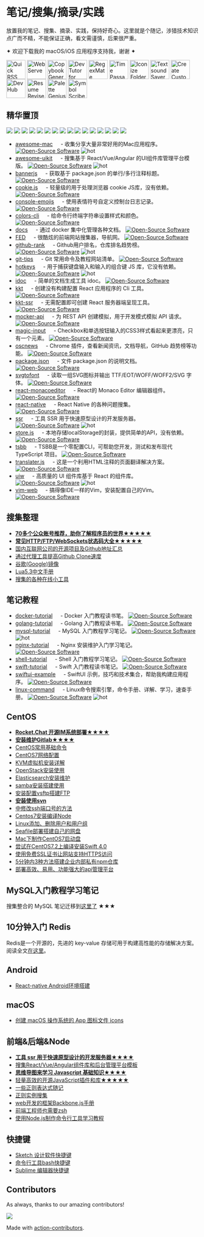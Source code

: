 笔记/搜集/摘录/实践
===

放置我的笔记、搜集、摘录、实践，保持好奇心。这里就是个随记，涉猎技术知识点广而不精，不能保证正确，看文需谨慎，后果很严重。

✦ 欢迎下载我的 macOS/iOS 应用程序支持我，谢谢 ✦

<div style="display: inline_block">
  <a target="_blank" href="https://wangchujiang.com/quick-rss/" title="Quick RSS for macOS"><img align="center" alt="Quick RSS" height="50" width="50" src="https://github.com/user-attachments/assets/deb91549-0347-458c-9768-3b0fcb18aebc"></a>
  <a target="_blank" href="https://wangchujiang.com/web-serve/" title="Web Serve for macOS"><img align="center" alt="Web Serve" height="50" width="50" src="https://github.com/user-attachments/assets/e1d9f76f-0f3d-4ba5-8a15-253ee173bb1c"></a>
  <a target="_blank" href="https://wangchujiang.com/copybook-generator/" title="Copybook Generator for macOS/iOS"><img align="center" alt="Copybook Generator" height="50" width="50" src="https://github.com/jaywcjlove/jaywcjlove/assets/1680273/b90e42ff-158b-4534-82ca-5898fd0e8d73"></a>
  <a target="_blank" href="https://wangchujiang.com/devtutor/" title="DevTutor for macOS/iOS"><img align="center" alt="DevTutor for SwiftUI" height="50" width="50" src="https://github.com/jaywcjlove/jaywcjlove/assets/1680273/f15c154d-0192-48eb-8e0e-9e245ffd974a"></a>
  <a target="_blank" href="https://wangchujiang.com/regex-mate/" title="RegexMate for macOS/iOS"><img align="center" alt="RegexMate" height="50" width="50" src="https://github.com/jaywcjlove/jaywcjlove/assets/1680273/aabe5aa9-9a96-4390-8bed-c3e4023d0dea"></a>
  <a target="_blank" href="https://wangchujiang.com/time-passage/" title="Time Passage for macOS/iOS"><img align="center" alt="Time Passage" height="50" width="50" src="https://github.com/jaywcjlove/time-passage/assets/1680273/6f30e429-e6f3-4dbe-9921-a5effe2a05e9"></a>
  <a target="_blank" href="https://wangchujiang.com/IconizeFolder/" title="IconizeFolder for macOS"><img align="center" alt="Iconize Folder" height="50" width="50" src="https://github.com/jaywcjlove/jaywcjlove/assets/1680273/fa9d8b9c-1e51-4ded-877c-fa5b21c47220"></a>
  <a target="_blank" href="https://wangchujiang.com/TextSoundSaver/" title="Textsound Saver for macOS/iOS"><img align="center" alt="Textsound Saver" height="50" width="50" src="https://github.com/jaywcjlove/jaywcjlove/assets/1680273/0595e842-980b-4574-8891-a8ba853a08be"></a>
  <a target="_blank" href="https://wangchujiang.com/create-custom-symbols/" title="Create Custom Symbols for macOS"><img align="center" alt="Create Custom Symbols" height="50" width="50" src="https://github.com/jaywcjlove/jaywcjlove/assets/1680273/8cd022ce-a3f1-4e89-b7c6-6fbd0d4db77c"></a>
  <a target="_blank" href="https://wangchujiang.com/DevHub/" title="DevHub for macOS"><img align="center" alt="DevHub" height="50" width="50" src="https://github.com/jaywcjlove/jaywcjlove/assets/1680273/6d38923c-b97d-4687-9601-9865bd0eea1a"></a>
  <a target="_blank" href="https://wangchujiang.com/ResumeRevise/" title="Resume Revise for macOS"><img align="center" alt="Resume Revise" height="50" width="50" src="https://github.com/jaywcjlove/jaywcjlove/assets/1680273/c9954a20-1905-48de-bdf8-d71837974aa2"></a>
  <a target="_blank" href="https://wangchujiang.com/palette-genius/" title="Palette Genius for macOS"><img align="center" alt="Palette Genius" height="50" width="50" src="https://github.com/jaywcjlove/jaywcjlove/assets/1680273/27340413-d355-45b2-8f6f-6ac37682d957"></a>
  <a target="_blank" href="https://wangchujiang.com/symbol-scribe/" title="Symbol Scribe for macOS"><img align="center" alt="Symbol Scribe" height="50" width="50" src="https://github.com/jaywcjlove/jaywcjlove/assets/1680273/c7249f05-fa70-4def-a1e9-571d5f171fc9"></a>
</div>

## 精华置顶

<p>
<a href="https://github.com/jaywcjlove/awesome-mac"><img src="banner/awesome-mac.svg" /></a>
<a href="https://github.com/jaywcjlove/linux-command"><img src="banner/linux-command.svg" /></a>
<a href="https://github.com/jaywcjlove/github-rank"><img src="banner/github-rank.svg" /></a>
<a href="https://github.com/jaywcjlove/ssr"><img src="banner/ssr.svg" /></a>
<a href="https://github.com/uiwjs/uiw"><img src="banner/uiw.svg" /></a>
<a href="https://github.com/jaywcjlove/git-tips"><img src="banner/git-tips.svg" /></a>
<a href="https://github.com/jaywcjlove/vim-web"><img src="banner/vim-web.svg" /></a>
<a href="https://github.com/jaywcjlove/mysql-tutorial"><img src="banner/mysql.svg" /></a>
<a href="https://github.com/jaywcjlove/oscnews"><img src="banner/oscnews.svg" /></a>
<a href="https://github.com/jaywcjlove/mocker-api"><img src="banner/mocker-api.svg" /></a>
<a href="https://github.com/jaywcjlove/translater.js"><img src="banner/translater.js.svg" /></a>
<a href="https://github.com/jaywcjlove/hotkeys"><img src="banner/hotkeys.svg" /></a>
<a href="https://github.com/jaywcjlove/kkt-ssr"><img src="banner/kkt-ssr.svg" /></a>
<a href="https://github.com/jaywcjlove/rdoc"><img src="banner/rdoc.svg" /></a>
<a href="https://github.com/jaywcjlove/nginx-tutorial"><img src="banner/nginx-tutorial.svg" /></a>
<a href="https://github.com/jaywcjlove/docker-tutorial"><img src="banner/docker-tutorial.svg" /></a>
</p>

- [awesome-mac](https://jaywcjlove.github.io/awesome-mac) <img align="bottom" height="13" src="https://img.shields.io/github/stars/jaywcjlove/awesome-mac.svg?label=" /> - 收集分享大量非常好用的Mac应用程序。 [![Open-Source Software][OSS Icon]](https://github.com/jaywcjlove/awesome-mac) ![hot][hot Icon]
- [awesome-uikit](https://github.com/jaywcjlove/awesome-uikit) <img align="bottom" height="13" src="https://img.shields.io/github/stars/jaywcjlove/awesome-uikit.svg?label=" /> - 搜集基于 React/Vue/Angular 的UI组件库管理平台模版。 [![Open-Source Software][OSS Icon]](https://github.com/jaywcjlove/awesome-uikit) ![hot][hot Icon]
- [bannerjs](https://github.com/jaywcjlove/bannerjs) <img align="bottom" height="13" src="https://img.shields.io/github/stars/jaywcjlove/bannerjs.svg?label=" /> - 获取基于 package.json 的单行/多行注释标题。 [![Open-Source Software][OSS Icon]](https://github.com/jaywcjlove/bannerjs)
- [cookie.js](https://github.com/jaywcjlove/cookie.js) <img align="bottom" height="13" src="https://img.shields.io/github/stars/jaywcjlove/cookie.js.svg?label=" /> - 轻量级的用于处理浏览器 cookie JS库，没有依赖。 [![Open-Source Software][OSS Icon]](https://github.com/jaywcjlove/cookie.js)
- [console-emojis](https://github.com/jaywcjlove/console-emojis) <img align="bottom" height="13" src="https://img.shields.io/github/stars/jaywcjlove/console-emojis.svg?label=" /> - 使用表情符号自定义控制台日志记录。 [![Open-Source Software][OSS Icon]](https://github.com/jaywcjlove/console-emojis)
- [colors-cli](https://github.com/jaywcjlove/colors-cli) <img align="bottom" height="13" src="https://img.shields.io/github/stars/jaywcjlove/colors-cli.svg?label=" /> - 给命令行终端字符串设置样式和颜色。 [![Open-Source Software][OSS Icon]](https://github.com/jaywcjlove/colors-cli)
- [docs](https://github.com/jaywcjlove/docs) <img align="bottom" height="13" src="https://img.shields.io/github/stars/jaywcjlove/docs.svg?label=" /> - 通过 docker 集中化管理各种文档。 [![Open-Source Software][OSS Icon]](https://github.com/jaywcjlove/docker-tutorial)
- [FED](https://github.com/jaywcjlove/FED) <img align="bottom" height="13" src="https://img.shields.io/github/stars/jaywcjlove/FED.svg?label=" /> - 很酷炫的前端网站搜集器，导航网。 [![Open-Source Software][OSS Icon]](https://github.com/jaywcjlove/FED)
- [github-rank](http://jaywcjlove.github.io/github-rank/) <img align="bottom" height="13" src="https://img.shields.io/github/stars/jaywcjlove/github-rank.svg?label=" /> - Github用户排名，仓库排名趋势榜。 [![Open-Source Software][OSS Icon]](https://github.com/jaywcjlove/github-rank) ![hot][hot Icon]
- [git-tips](https://github.com/jaywcjlove/git-tips) <img align="bottom" height="13" src="https://img.shields.io/github/stars/jaywcjlove/git-tips.svg?label=" /> - Git 常用命令及教程网站清单。 [![Open-Source Software][OSS Icon]](https://github.com/jaywcjlove/git-tips)
- [hotkeys](https://jaywcjlove.github.io/hotkeys/) <img align="bottom" height="13" src="https://img.shields.io/github/stars/jaywcjlove/hotkeys.svg?label=" /> - 用于捕获键盘输入和输入的组合键 JS 库，它没有依赖。 [![Open-Source Software][OSS Icon]](https://github.com/jaywcjlove/hotkeys) ![hot][hot Icon]
- [idoc](https://github.com/jaywcjlove/idoc) <img align="bottom" height="13" src="https://img.shields.io/github/stars/jaywcjlove/idoc.svg?label=" /> - 简单的文档生成工具 idoc。 [![Open-Source Software][OSS Icon]](https://github.com/jaywcjlove/idoc)
- [kkt](https://github.com/jaywcjlove/kkt) <img align="bottom" height="13" src="https://img.shields.io/github/stars/jaywcjlove/kkt.svg?label=" /> - 创建没有构建配置 React 应用程序的 Cli 工具。 [![Open-Source Software][OSS Icon]](https://github.com/jaywcjlove/kkt)
- [kkt-ssr](https://github.com/jaywcjlove/kkt-ssr) <img align="bottom" height="13" src="https://img.shields.io/github/stars/jaywcjlove/kkt-ssr.svg?label=" /> - 无需配置即可创建 React 服务器端呈现工具。 [![Open-Source Software][OSS Icon]](https://github.com/jaywcjlove/kkt-ssr)
- [mocker-api](https://jaywcjlove.github.io/mocker-api/) <img align="bottom" height="13" src="https://img.shields.io/github/stars/jaywcjlove/mocker-api.svg?label=" /> - 为 REST API 创建模拟，用于开发模式模拟 API 请求。 [![Open-Source Software][OSS Icon]](https://github.com/jaywcjlove/hotkeys)
- [magic-input](https://github.com/jaywcjlove/magic-input) <img align="bottom" height="13" src="https://img.shields.io/github/stars/jaywcjlove/magic-input.svg?label=" /> - Checkbox和单选按钮输入的CSS3样式看起来更漂亮，只有一个元素。 [![Open-Source Software][OSS Icon]](https://github.com/jaywcjlove/magic-input)
- [oscnews](https://github.com/jaywcjlove/oscnews) <img align="bottom" height="13" src="https://img.shields.io/github/stars/jaywcjlove/oscnews.svg?label=" /> - Chrome 插件，查看新闻资讯，文档导航，GitHub 趋势榜等功能。 [![Open-Source Software][OSS Icon]](https://github.com/jaywcjlove/oscnews)
- [package.json](https://github.com/jaywcjlove/package.json) <img align="bottom" height="13" src="https://img.shields.io/github/stars/jaywcjlove/package.json.svg?label=" /> - 文件 package.json 的说明文档。 [![Open-Source Software][OSS Icon]](https://github.com/jaywcjlove/package.json)
- [svgtofont](https://github.com/jaywcjlove/svgtofont) <img align="bottom" height="13" src="https://img.shields.io/github/stars/jaywcjlove/svgtofont.svg?label=" /> - 读取一组SVG图标并输出 TTF/EOT/WOFF/WOFF2/SVG 字体。 [![Open-Source Software][OSS Icon]](https://github.com/jaywcjlove/svgtofont)
- [react-monacoeditor](https://github.com/jaywcjlove/react-monacoeditor) <img align="bottom" height="13" src="https://img.shields.io/github/stars/jaywcjlove/react-monacoeditor.svg?label=" /> - React的 Monaco Editor 编辑器组件。 [![Open-Source Software][OSS Icon]](https://github.com/jaywcjlove/react-monacoeditor)
- [react-native](https://github.com/jaywcjlove/react-native) <img align="bottom" height="13" src="https://img.shields.io/github/stars/jaywcjlove/react-native.svg?label=" /> - React Native 的各种问题搜集。 [![Open-Source Software][OSS Icon]](https://github.com/jaywcjlove/react-monacoeditor)
- [ssr](https://github.com/jaywcjlove/ssr) <img align="bottom" height="13" src="https://img.shields.io/github/stars/jaywcjlove/ssr.svg?label=" /> - 工具 SSR 用于快速原型设计的开发服务器。 [![Open-Source Software][OSS Icon]](https://github.com/jaywcjlove/ssr) ![hot][hot Icon]
- [store.js](https://github.com/jaywcjlove/store.js) <img align="bottom" height="13" src="https://img.shields.io/github/stars/jaywcjlove/store.js.svg?label=" /> - 本地存储localStorage的封装，提供简单的API，没有依赖。 [![Open-Source Software][OSS Icon]](https://github.com/jaywcjlove/store.js)
- [tsbb](https://github.com/jaywcjlove/tsbb) <img align="bottom" height="13" src="https://img.shields.io/github/stars/jaywcjlove/tsbb.svg?label=" /> - TSBB是一个零配置CLI，可帮助您开发，测试和发布现代 TypeScript 项目。 [![Open-Source Software][OSS Icon]](https://github.com/jaywcjlove/tsbb)
- [translater.js](https://github.com/jaywcjlove/translater.js) <img align="bottom" height="13" src="https://img.shields.io/github/stars/jaywcjlove/translater.js.svg?label=" /> - 这是一个利用HTML注释的页面翻译解决方案。 [![Open-Source Software][OSS Icon]](https://github.com/jaywcjlove/translater.js)
- [uiw](https://github.com/uiwjs/uiw) <img align="bottom" height="13" src="https://img.shields.io/github/stars/uiwjs/uiw.svg?label=" /> - 高质量的 UI 组件库基于 React 的组件库。 [![Open-Source Software][OSS Icon]](https://github.com/uiwjs/uiw) ![hot][hot Icon]
- [vim-web](https://github.com/jaywcjlove/vim-web) <img align="bottom" height="13" src="https://img.shields.io/github/stars/jaywcjlove/vim-web.svg?label=" /> - 搞得像IDE一样的Vim，安装配置自己的Vim。 [![Open-Source Software][OSS Icon]](https://github.com/jaywcjlove/vim-web)

## 搜集整理

- **[70多个公众账号推荐，助你了解程序员的世界★★★★★](./docs/other/weixin-public-account.md)**
- **[常见HTTP/FTP/WebSockets状态码大全★★★★★](./docs/other/HTTP-status-codes.md)**
- [国内互联网公司的开源项目及Github地址汇总](./docs/other/github-oraganizations.md)
- [通过代理工具提高Github Clone速度](./docs/other/%E9%80%9A%E8%BF%87%E4%BB%A3%E7%90%86%E5%B7%A5%E5%85%B7%E6%8F%90%E9%AB%98Github%20Clone%E9%80%9F%E5%BA%A6.md)
- [谷歌(Google)镜像](https://github.com/jaywcjlove/google)
- [Lua5.3中文手册](./docs/other/Lua5.3.md)
- [搜集的各种在线小工具](./docs/awesome.md)

## 笔记教程

- [docker-tutorial](https://github.com/jaywcjlove/docker-tutorial) <img align="bottom" height="13" src="https://img.shields.io/github/stars/jaywcjlove/docker-tutorial.svg?label=" /> - Docker 入门教程读书笔。 [![Open-Source Software][OSS Icon]](https://github.com/jaywcjlove/docker-tutorial)
- [golang-tutorial](https://github.com/jaywcjlove/golang-tutorial) <img align="bottom" height="13" src="https://img.shields.io/github/stars/jaywcjlove/golang-tutorial.svg?label=" /> - Golang 入门教程读书笔。 [![Open-Source Software][OSS Icon]](https://github.com/jaywcjlove/golang-tutorial)
- [mysql-tutorial](https://github.com/jaywcjlove/mysql-tutorial) <img align="bottom" height="13" src="https://img.shields.io/github/stars/jaywcjlove/mysql-tutorial.svg?label=" /> - MySQL 入门教程学习笔记。 [![Open-Source Software][OSS Icon]](https://github.com/jaywcjlove/mysql-tutorial) ![hot][hot Icon]
- [nginx-tutorial](https://github.com/jaywcjlove/nginx-tutorial) <img align="bottom" height="13" src="https://img.shields.io/github/stars/jaywcjlove/nginx-tutorial.svg?label=" /> - Nginx 安装维护入门学习笔记。 [![Open-Source Software][OSS Icon]](https://github.com/jaywcjlove/nginx-tutorial)
- [shell-tutorial](https://github.com/jaywcjlove/shell-tutorial) <img align="bottom" height="13" src="https://img.shields.io/github/stars/jaywcjlove/shell-tutorial.svg?label=" /> - Shell 入门教程学习笔记。 [![Open-Source Software][OSS Icon]](https://github.com/jaywcjlove/shell-tutorial)
- [swift-tutorial](https://github.com/jaywcjlove/swift-tutorial) <img align="bottom" height="13" src="https://img.shields.io/github/stars/jaywcjlove/swift-tutorial.svg?label=" /> - Swift 入门教程读书笔记。 [![Open-Source Software][OSS Icon]](https://github.com/jaywcjlove/swift-tutorial)
- [swiftui-example](https://github.com/jaywcjlove/swiftui-example) <img align="bottom" height="13" src="https://img.shields.io/github/stars/jaywcjlove/swiftui-example.svg?label=" /> - SwiftUI 示例，技巧和技术集合，帮助我构建应用程序。 [![Open-Source Software][OSS Icon]](https://github.com/jaywcjlove/swiftui-example)
- [linux-command](https://jaywcjlove.github.io/linux-command/) <img align="bottom" height="13" src="https://img.shields.io/github/stars/jaywcjlove/linux-command.svg?label=" /> - Linux命令搜索引擎，命令手册、详解、学习，速查手册。 [![Open-Source Software][OSS Icon]](https://github.com/jaywcjlove/linux-command) ![hot][hot Icon]

## CentOS 

- **[Rocket.Chat 开源IM系统部署★★★★](./docs/CentOS/Rocket.Chat.md)**
- **[安装维护Gitlab★★★★](./docs/CentOS/CentOS7安装维护Gitlab.md)**
- [CentOS常用基础命令](./docs/CentOS/CentOS.md)
- [CentOS7网络配置](./docs/CentOS/CentOS7网络配置.md)
- [KVM虚拟机安装详解](./docs/CentOS/CentOS7安装KVM虚拟机详解.md)
- [OpenStack安装使用](./docs/CentOS/openstack.md)
- [Elasticsearch安装维护](./docs/CentOS/Elasticsearch安装维护.md)
- [samba安装搭建使用](./docs/CentOS/samba.md)
- [安装配置vsftp搭建FTP](./docs/CentOS/CentOS7安装配置vsftp搭建FTP.md)
- **[安装使用svn](./docs/CentOS/svn.md)**
- [中修改ssh端口号的方法](./docs/CentOS/修改ssh端口号的方法.md)
- [Centos7安装编译Node](./docs/CentOS/Centos7安装编译Node.md)
- [Linux添加、删除用户和用户组](./docs/CentOS/Linux添加、删除用户和用户组.md)
- [Seafile部署搭建自己的网盘](./docs/CentOS/部署Seafile搭建自己的网盘.md)
- [Mac下制作CentOS7启动盘](./docs/CentOS/Mac下制作CentOS7启动盘.md)
- [尝试在CentOS7.2上编译安装Swift 4.0](./docs/CentOS/尝试在CentOS7.2上编译安装Swift.md)
- [使用免费SSL证书让网站支持HTTPS访问](./docs/CentOS/使用免费SSL证书让网站支持HTTPS访问.md)
- [5分钟内3种方法搭建企业内部私有npm仓库](./docs/CentOS/在5分钟内搭建企业内部私有npm仓库.md)
- [部署高效、易用、功能强大的api管理平台](./docs/CentOS/部署YApi平台.md)

## MySQL入门教程学习笔记

搜集整合的 MySQL 笔记迁移到[这里了](https://github.com/jaywcjlove/mysql-tutorial) ★★★

## 10分钟入门 Redis

Redis是一个开源的，先进的 key-value 存储可用于构建高性能的存储解决方案。阅读全文[在这里](./docs/Redis/README.md)。

## Android

- [React-native Android环境搭建](./docs/Android/react-native.md)

## macOS

- [创建 macOS 操作系统的 App 图标文件 icons](./docs/macOS/%E5%88%9B%E5%BB%BA%20macOS%20%E6%93%8D%E4%BD%9C%E7%B3%BB%E7%BB%9F%E7%9A%84%20App%20%E5%9B%BE%E6%A0%87%E6%96%87%E4%BB%B6%20icons.md)

## 前端&后端&Node

- **[工具 ssr 用于快速原型设计的开发服务器★★★★](https://github.com/jaywcjlove/ssr)**
- [搜集React/Vue/Angular组件库和后台管理平台模板](https://github.com/jaywcjlove/awesome-uikit)
- **[思维导图来学习 Javascript 基础知识★★★★](Javascript/)**
- [轻量高效的开源JavaScript插件和库★★★★★](./docs/JavaScript/SDK.md)
- [一些正则表达式随记](./docs/JavaScript/RegExp.md)
- [正则实例搜集](https://github.com/jaywcjlove/regexp-example)
- [web开发的框架Backbone.js手册](http://jaywcjlove.github.io/handbook/index.html)
- [前端工程师也需要zsh](http://mp.weixin.qq.com/s?__biz=MzAwNzgxMjYzMA==&mid=401433562&idx=1&sn=1ca074b0629463f37a777a2b96aa98af)
- [使用Node.js制作命令行工具学习教程](https://github.com/jaywcjlove/wcj)

## 快捷键

- [Sketch 设计软件快捷键](./docs/Shortcuts/Sketch.md)
- [命令行工具bash快捷键](./docs/Shortcuts/bash.md)
- [Sublime 编辑器快捷键](./docs/Shortcuts/sublime.md)

## Contributors

As always, thanks to our amazing contributors!

<a href="https://github.com/jaywcjlove/handbook/graphs/contributors">
  <img src="https://jaywcjlove.github.io/handbook/CONTRIBUTORS.svg" />
</a>

Made with [action-contributors](https://github.com/jaywcjlove/github-action-contributors).

[hot Icon]: https://jaywcjlove.github.io/sb/ico/min-hot.svg "Hot"
[OSS Icon]: https://jaywcjlove.github.io/sb/ico/min-oss.svg "Open source ui componet on Github"
